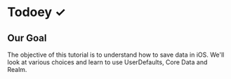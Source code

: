 


# Todoey ✓

## Our Goal

The objective of this tutorial is to understand how to save data in iOS. We'll look at various choices and learn to use UserDefaults, Core Data and Realm.



